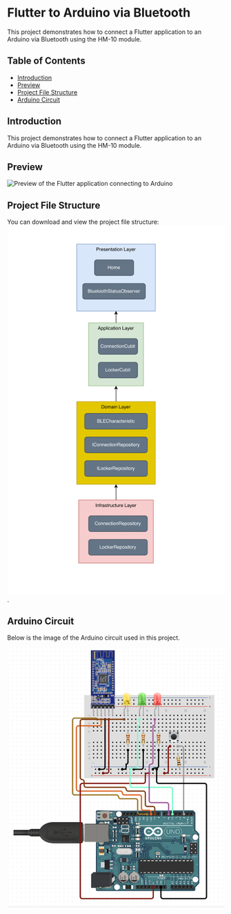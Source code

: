 # Flutter to Arduino via Bluetooth

This project demonstrates how to connect a Flutter application to an Arduino via Bluetooth using the HM-10 module.

## Table of Contents
- [Introduction](#introduction)
- [Preview](#preview)
- [Project File Structure](#project-file-structure)
- [Arduino Circuit](#arduino-circuit)

## Introduction

This project demonstrates how to connect a Flutter application to an Arduino via Bluetooth using the HM-10 module.

## Preview

![Preview of the Flutter application connecting to Arduino](preview.gif)

## Project File Structure

You can download and view the project file structure:
![File Structure](readme_assets/file_structure.png).

## Arduino Circuit

Below is the image of the Arduino circuit used in this project.

![Arduino Circuit](readme_assets/arduino_circuit.png)

